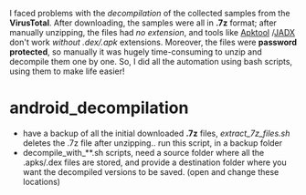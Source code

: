 I faced problems with the *decompilation* of the collected samples from the  **VirusTotal**. After downloading, the samples were all in __.7z__ format; after manually unzipping, the files had *no extension*, and tools like [Apktool](https://apktool.org/) /[JADX](https://github.com/skylot/jadx) don't work *without .dex/.apk* extensions. Moreover, the files were **password protected**, so manually it was hugely time-consuming to unzip and decompile them one by one. So, I did all the automation using bash scripts, using them to make life easier!

# android_decompilation
- have a backup of all the initial downloaded **.7z** files, *extract_7z_files.sh* deletes the .7z file after unzipping.. run this script, in a backup folder
- decompile_with_**.sh scripts, need a source folder where all the .apks/.dex files are stored, and provide a destination folder where you want the decompiled versions to be saved. (open and change these locations)
